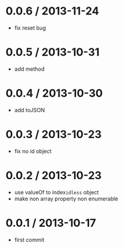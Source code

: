 
0.0.6 / 2013-11-24
==================

 * fix reset bug

0.0.5 / 2013-10-31
==================

 * add method

0.0.4 / 2013-10-30
==================

 * add toJSON

0.0.3 / 2013-10-23
==================

 * fix no id object

0.0.2 / 2013-10-23
==================

  * use valueOf to index`idless` object
  * make non array property non enumerable

0.0.1 / 2013-10-17
==================

  * first commit
